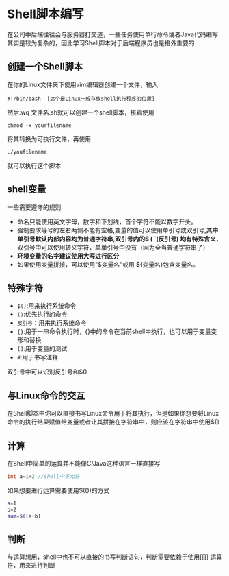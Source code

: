 # Shell脚本编写

在公司中后端往往会与服务器打交道，一些任务使用单行命令或者Java代码编写其实是较为复杂的，因此学习Shell脚本对于后端程序员也是格外重要的

## 创建一个Shell脚本

在你的Linux文件夹下使用vim编辑器创建一个文件，输入

```shell
#!/bin/bash  [这个是Linux一般存放shell执行程序的位置]
```

然后:wq 文件名.sh就可以创建一个shell脚本，接着使用

```shell
chmod +x yourfilename
```

将其转换为可执行文件，再使用

```shell
./youfilename
```

就可以执行这个脚本

## shell变量

一些需要遵守的规则:

- 命名只能使用英文字母，数字和下划线，首个字符不能以数字开头。
- 强制要求等号的左右两侧不能有空格,变量的值可以使用单引号或双引号,**其中单引号默认内部内容均为普通字符串,双引号内的$ ( \`(反引号) 均有特殊含义**，双引号中可以使用转义字符，单单引号中没有（因为全当普通字符串了）
- **环境变量的名字建议使用大写进行区分**
- 如果使用变量拼接，可以使用"$变量名"或用 ${变量名}包含变量名。

## 特殊字符

- `$()`:用来执行系统命令
- `()`:优先执行的命令
- `反引号`：用来执行系统命令
- `{}`:用于一串命令执行时，{}中的命令在当前shell中执行，也可以用于变量变形和替换
- `[]`:用于变量的测试
- `#`:用于书写注释

双引号中可以识别反引号和$()

## 与Linux命令的交互

在Shell脚本中你可以直接书写Linux命令用于将其执行，但是如果你想要将Linux命令的执行结果赋值给变量或者让其拼接在字符串中，则应该在字符串中使用${}

## 计算

在Shell中简单的运算并不能像C/Java这种语言一样直接写

```c
int a=1+2 //Shell中不允许
```

如果想要进行运算需要使用$(())的方式

```sh
a=1
b=2
sum=$((a+b)
```

## 判断

与运算想用，shell中也不可以直接的书写判断语句，判断需要依赖于使用\[\[]] 运算符，用来进行判断
